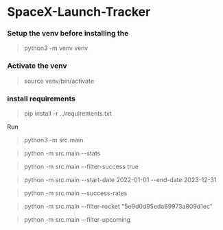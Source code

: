 # SpaceX-Launch-Tracker


### Setup the venv before installing the 

> python3 -m venv venv

### Activate the venv

> source venv/bin/activate

### install requirements

> pip install -r ../requirements.txt


Run

> python3 -m src.main

> python -m src.main --stats

> python -m src.main --filter-success true

> python -m src.main --start-date 2022-01-01 --end-date 2023-12-31

> python -m src.main --success-rates

> python -m src.main --filter-rocket "5e9d0d95eda69973a809d1ec"

> python -m src.main --filter-upcoming

